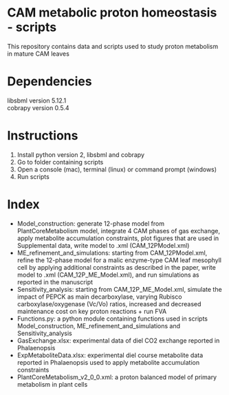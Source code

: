 # CAM metabolic proton homeostasis - scripts
This repository contains data and scripts used to study proton metabolism in mature CAM leaves
# Dependencies
libsbml version 5.12.1<br>
cobrapy version 0.5.4<br>
# Instructions
1. Install python version 2, libsbml and cobrapy<br>
2. Go to folder containing scripts<br>
3. Open a console (mac), terminal (linux) or command prompt (windows)<br>
4. Run scripts<br>
# Index
  * Model_construction: generate 12-phase model from PlantCoreMetabolism model, integrate 4 CAM phases of gas exchange, apply metabolite accumulation constraints, plot figures that are used in Supplemental data, write model to .xml (CAM_12PModel.xml)<br>
  * ME_refinement_and_simulations: starting from CAM_12PModel.xml, refine the 12-phase model for a malic enzyme-type CAM leaf mesophyll cell by applying additional constraints as described in the paper, write model to .xml (CAM_12P_ME_Model.xml), and run simulations as reported in the manuscript<br>
  * Sensitivity_analysis: starting from CAM_12P_ME_Model.xml, simulate the impact of PEPCK as main decarboxylase, varying Rubisco carboxylase/oxygenase (Vc/Vo) ratios, increased and decreased maintenance cost on key proton reactions + run FVA<br>
  * Functions.py: a python module containing functions used in scripts Model_construction, ME_refinement_and_simulations and Sensitivity_analysis<br>
  * GasExchange.xlsx: experimental data of diel CO2 exchange reported in Phalaenopsis<br>
  * ExpMetaboliteData.xlsx: experimental diel course metabolite data reported in Phalaenopsis used to apply metabolite accumulation constraints<br>
  * PlantCoreMetabolism_v2_0_0.xml: a proton balanced model of primary metabolism in plant cells<br>
